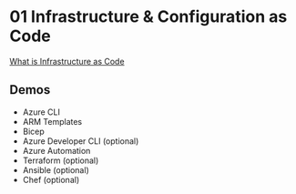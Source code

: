 # 01 Infrastructure & Configuration as Code

[What is Infrastructure as Code](https://docs.microsoft.com/en-us/devops/deliver/what-is-infrastructure-as-code)

## Demos

- Azure CLI
- ARM Templates
- Bicep
- Azure Developer CLI (optional)
- Azure Automation
- Terraform (optional)
- Ansible (optional)
- Chef (optional)
